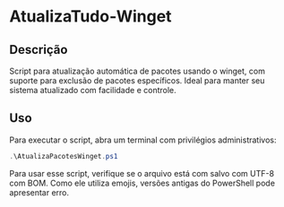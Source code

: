# AtualizaTudo-Winget

## Descrição
Script para atualização automática de pacotes usando o winget, com suporte para exclusão de pacotes específicos. Ideal para manter seu sistema atualizado com facilidade e controle.

## Uso
Para executar o script, abra um terminal com privilégios administrativos:
```powershell
.\AtualizaPacotesWinget.ps1
```

Para usar esse script, verifique se o arquivo está com salvo com UTF-8 com BOM. Como ele utiliza emojis, versões antigas do PowerShell pode apresentar erro.
